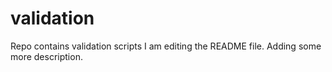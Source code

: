 # validation
Repo contains validation scripts
I am editing the README file. Adding some more description.

